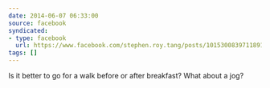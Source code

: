 ```yaml
---
date: 2014-06-07 06:33:00
source: facebook
syndicated:
- type: facebook
  url: https://www.facebook.com/stephen.roy.tang/posts/10153008397118912
tags: []
---
```


Is it better to go for a walk before or after breakfast? What about a jog?